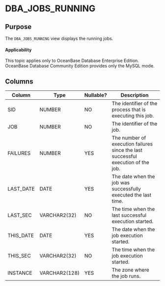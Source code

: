 DBA_JOBS_RUNNING
=====================================

Purpose
--------------------

The `DBA_JOBS_RUNNING` view displays the running jobs.

  <main id="notice" >
    <h4>Applicability</h4>
    <p>This topic applies only to OceanBase Database Enterprise Edition. OceanBase Database Community Edition provides only the MySQL mode. </p>
  </main>

Columns
----------------------

| **Column** | **Type** | **Nullable?** | **Description** |
|-----------|---------------|----------------|-------------------------|
| SID | NUMBER | NO | The identifier of the process that is executing this job.  |
| JOB | NUMBER | NO | The identifier of the job.  |
| FAILURES | NUMBER | YES | The number of execution failures since the last successful execution of the job.  |
| LAST_DATE | DATE | YES | The date when the job was successfully executed the last time.  |
| LAST_SEC | VARCHAR2(32) | NO | The time when the last successful execution started.  |
| THIS_DATE | DATE | YES | The date when the job execution started.  |
| THIS_SEC | VARCHAR2(32) | NO | The time when the job execution started.  |
| INSTANCE | VARCHAR2(128) | YES | The zone where the job runs.  |
